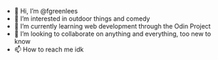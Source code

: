 - 👋 Hi, I’m @fgreenlees
- 👀 I’m interested in outdoor things and comedy
- 🌱 I’m currently learning web development through the Odin Project
- 💞️ I’m looking to collaborate on anything and everything, too new to know
- 📫 How to reach me idk

<!---
fgreenlees/fgreenlees is a ✨ special ✨ repository because its `README.md` (this file) appears on your GitHub profile.
You can click the Preview link to take a look at your changes.
--->
